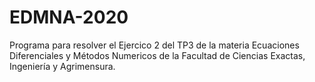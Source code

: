 # EDMNA-2020

Programa para resolver el Ejercico 2 del TP3 de la materia Ecuaciones Diferenciales y Métodos Numericos de la Facultad de Ciencias Exactas, Ingeniería y Agrimensura.
